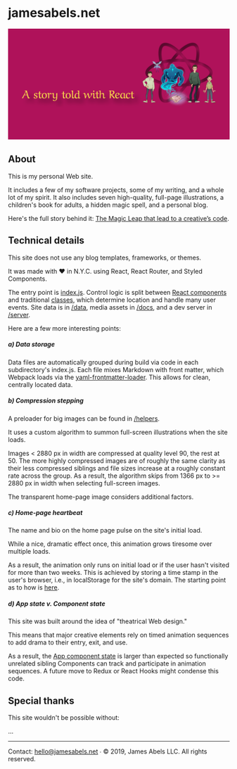 # jamesabels.net

![cover image](cover-img.png)

## About

This is my personal Web site. 

It includes a few of my software projects, some of my writing, and a whole lot of my spirit. It also includes seven high-quality, full-page illustrations, a children's book for adults, a hidden magic spell, and a personal blog. 

Here's the full story behind it: [The Magic Leap that lead to a creative’s code](www.google.com).

## Technical details

This site does not use any blog templates, frameworks, or themes.

It was made with ♥️ in N.Y.C. using React, React Router, and Styled Components. 

The entry point is [index.js](https://github.com/abelsj60/jamesabels.net/blob/master/app/index.js). Control logic is split between [React components](https://github.com/abelsj60/jamesabels.net/tree/master/app) and traditional [classes](https://github.com/abelsj60/jamesabels.net/tree/master/app/classes), which determine location and handle many user events. Site data is in [/data](https://github.com/abelsj60/jamesabels.net/tree/master/app/data), media assets in [/docs](https://github.com/abelsj60/jamesabels.net/tree/master/docs), and a dev server in [/server](https://github.com/abelsj60/jamesabels.net/tree/master/server).

Here are a few more interesting points:

##### a) Data storage

Data files are automatically grouped during build via code in each subdirectory's index.js. Each file mixes Markdown with front matter, which Webpack loads via the [yaml-frontmatter-loader](https://www.npmjs.com/package/yaml-frontmatter-loader). This allows for clean, centrally located data.

##### b) Compression stepping

A preloader for big images can be found in [/helpers](https://github.com/abelsj60/jamesabels.net/blob/master/app/helpers/preloadBigImages.js). 

It uses a custom algorithm to summon full-screen illustrations when the site loads. 

Images < 2880 px in width are compressed at quality level 90, the rest at 50. The more highly compressed images are of roughly the same clarity as their less compressed siblings and file sizes increase at a roughly constant rate across the group. As a result, the algorithm skips from 1366 px to >= 2880 px in width when selecting full-screen images. 

The transparent home-page image considers additional factors.

##### c) Home-page heartbeat

The name and bio on the home page pulse on the site's initial load. 

While a nice, dramatic effect once, this animation grows tiresome over multiple loads. 

As a result, the animation only runs on initial load or if the user hasn't visited for more than two weeks. This is achieved by storing a time stamp in the user's browser, i.e., in localStorage for the site's domain. The starting point as to how is [here](https://github.com/abelsj60/jamesabels.net/blob/master/app/App.jsx#L242).

##### d) App state v. Component state

This site was built around the idea of "theatrical Web design."

This means that major creative elements rely on timed animation sequences to add drama to their entry, exit, and use. 

As a result, the [App component state](https://github.com/abelsj60/jamesabels.net/blob/master/app/App.jsx#L295) is larger than expected so functionally unrelated sibling Components can track and participate in animation sequences. A future move to Redux or React Hooks might condense this code.

## Special thanks

This site wouldn't be possible without:

...

---

Contact: hello@jamesabels.net ∙ © 2019, James Abels LLC. All rights reserved.